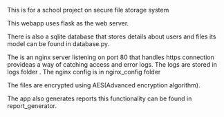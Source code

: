 This is for a school project on secure file storage system


This webapp uses flask as the web server. 

There is also a sqlite database that stores details about users and files its model can be found in database.py. 

The is an nginx server listening on port 80 that handles https connection provideas a way of catching access and error logs. The logs are stored in logs folder . The nginx config is in nginx_config folder

The files are encrypted using AES(Advanced encryption algorithm). 

The app also generates reports this functionality can be found in report_generator.
